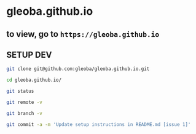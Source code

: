 # gleoba.github.io
## to view, go to `https://gleoba.github.io`

## SETUP DEV

```bash
git clone git@github.com:gleoba/gleoba.github.io.git

cd gleoba.github.io/

git status

git remote -v

git branch -v

git commit -a -m 'Update setup instructions in README.md [issue 1]'
```

